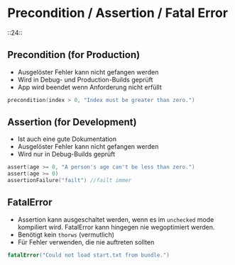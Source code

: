 # Precondition / Assertion / Fatal Error
::24::

## Precondition (for Production)

- Ausgelöster Fehler kann nicht gefangen werden
- Wird in Debug- und Production-Builds geprüft 
- App wird beendet wenn Anforderung nicht erfüllt

```swift
precondition(index > 0, "Index must be greater than zero.")
```

## Assertion (for Development)

- Ist auch eine gute Dokumentation
- Ausgelöster Fehler kann nicht gefangen werden
- Wird nur in Debug-Builds geprüft

```swift
assert(age >= 0, "A person's age can't be less than zero.")
assert(age >= 0)
assertionFailure("failt") //failt immer
```

## FatalError

- Assertion kann ausgeschaltet werden, wenn es im `unchecked` mode kompiliert wird. FatalError kann hingegen nie wegoptimiert werden.
- Benötigt kein `thorws` (vermutlich)
- Für Fehler verwenden, die nie auftreten sollten

```swift
fatalError("Could not load start.txt from bundle.")
```


